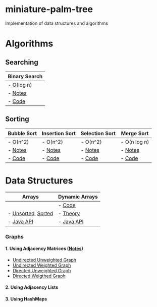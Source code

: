 # miniature-palm-tree
Implementation of data structures and algorithms

# Algorithms

## Searching 

| Binary Search |
| ------------- |
| - O(log n)    |
| - [Notes](https://goo.gl/fhaqYe) |
| - [Code](https://github.com/adinutzyc21/miniature-palm-tree/blob/master/Algorithms/searching/binarySearch/BinarySearch.java) |

## Sorting

| Bubble Sort | Insertion Sort | Selection Sort | Merge Sort   |
| ----------- | -------------- | -------------- | ------------ |
| - O(n^2)    | - O(n^2)       | - O(n^2)       | - O(n log n) |
| - [Notes](https://goo.gl/Enr70l) | - [Notes](https://goo.gl/4fCZo3) | - [Notes](https://goo.gl/88VuSz) | - [Notes](https://goo.gl/3wvsqe) |
| - [Code](https://github.com/adinutzyc21/miniature-palm-tree/blob/master/Algorithms/sorting/bubbleSort/BubbleSort.java)  | - [Code](https://github.com/adinutzyc21/miniature-palm-tree/blob/master/Algorithms/sorting/insertionSort/InsertionSort.java)|    - [Code](https://github.com/adinutzyc21/miniature-palm-tree/blob/master/Algorithms/sorting/selectionSort/SelectionSort.java) | - [Code](https://github.com/adinutzyc21/miniature-palm-tree/blob/master/Algorithms/sorting/mergeSort/MergeSort.java) |

# Data Structures

| Arrays | Dynamic Arrays |
| ------ | -------------- |
|  | - [Code](https://github.com/adinutzyc21/miniature-palm-tree/blob/master/DataStructures/dynamicArrays/dynamicArrays/DynamicArray.java) |
| - [Unsorted](https://goo.gl/Ao7izn), [Sorted](https://goo.gl/R5vnUJ) | - [Theory](https://goo.gl/uVgZ0m) |
| - [Java API](https://goo.gl/gt35qv) | - [Java API](https://goo.gl/yWLsPT) |

### Graphs
#### 1. Using Adjacency Matrices ([Notes]())
  - [Undirected Unweighted Graph](https://github.com/adinutzyc21/miniature-palm-tree/blob/master/DataStructures/graphs/graph_matrix_src/UndirectedUnweightedGraphM.java)
  - [Undirected Weighted Graph](https://github.com/adinutzyc21/miniature-palm-tree/blob/master/DataStructures/graphs/graph_matrix_src/UndirectedWeightedGraphM.java)
  - [Directed Unweighted Graph](https://github.com/adinutzyc21/miniature-palm-tree/blob/master/DataStructures/graphs/graph_matrix_src/DirectedUnweightedGraphM.java)
  - [Directed Weigthed Graph](https://github.com/adinutzyc21/miniature-palm-tree/blob/master/DataStructures/graphs/graph_matrix_src/DirectedWeightedGraphM.java)
  
#### 2. Using Adjacency Lists
#### 3. Using HashMaps
